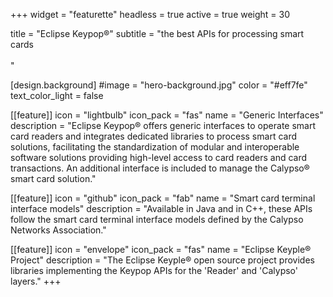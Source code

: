 +++
widget = "featurette" 
headless = true 
active = true 
weight = 30 

title = "Eclipse Keypop®" 
subtitle = "the best APIs for processing smart cards<br><br>" 

[design.background]
  #image = "hero-background.jpg"
  color = "#eff7fe"
  text_color_light = false 

[[feature]]
  icon = "lightbulb"
  icon_pack = "fas"
  name = "Generic Interfaces"
  description = "Eclipse Keypop® offers generic interfaces to operate smart card readers and integrates dedicated libraries to process smart card solutions, facilitating the standardization of modular and interoperable software solutions providing high-level access to card readers and card transactions. An additional interface is included to manage the Calypso® smart card solution."
  
[[feature]]
  icon = "github"
  icon_pack = "fab"
  name = "Smart card terminal interface models"
  description = "Available in Java and in C++, these APIs follow the smart card terminal interface models defined by the Calypso Networks Association."  
  
[[feature]]
  icon = "envelope"
  icon_pack = "fas"
  name = "Eclipse Keyple® Project"
  description = "The Eclipse Keyple® open source project provides libraries implementing the Keypop APIs for the 'Reader' and 'Calypso' layers."
+++
